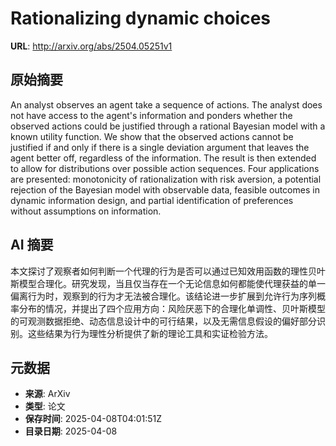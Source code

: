 # Rationalizing dynamic choices

**URL**: http://arxiv.org/abs/2504.05251v1

## 原始摘要

An analyst observes an agent take a sequence of actions. The analyst does not
have access to the agent's information and ponders whether the observed actions
could be justified through a rational Bayesian model with a known utility
function. We show that the observed actions cannot be justified if and only if
there is a single deviation argument that leaves the agent better off,
regardless of the information. The result is then extended to allow for
distributions over possible action sequences. Four applications are presented:
monotonicity of rationalization with risk aversion, a potential rejection of
the Bayesian model with observable data, feasible outcomes in dynamic
information design, and partial identification of preferences without
assumptions on information.


## AI 摘要

本文探讨了观察者如何判断一个代理的行为是否可以通过已知效用函数的理性贝叶斯模型合理化。研究发现，当且仅当存在一个无论信息如何都能使代理获益的单一偏离行为时，观察到的行为才无法被合理化。该结论进一步扩展到允许行为序列概率分布的情况，并提出了四个应用方向：风险厌恶下的合理化单调性、贝叶斯模型的可观测数据拒绝、动态信息设计中的可行结果，以及无需信息假设的偏好部分识别。这些结果为行为理性分析提供了新的理论工具和实证检验方法。

## 元数据

- **来源**: ArXiv
- **类型**: 论文
- **保存时间**: 2025-04-08T04:01:51Z
- **目录日期**: 2025-04-08
